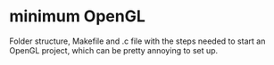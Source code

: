 # minimum OpenGL

Folder structure, Makefile and .c file with the steps needed to start an OpenGL project, which can be pretty annoying to set up.
